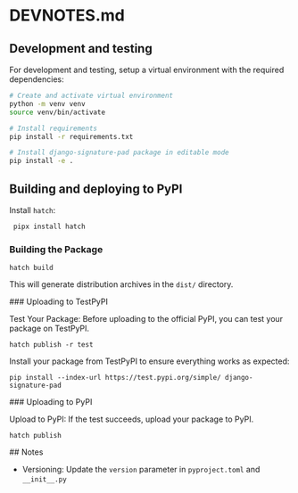 # DEVNOTES.md

## Development and testing

For development and testing, setup a virtual environment with the required dependencies:

```bash
# Create and activate virtual environment
python -m venv venv
source venv/bin/activate

# Install requirements
pip install -r requirements.txt

# Install django-signature-pad package in editable mode
pip install -e .
```

## Building and deploying to PyPI

Install `hatch`:

```bash
 pipx install hatch
```

### Building the Package

`hatch build`

This will generate distribution archives in the `dist/` directory.

### Uploading to TestPyPI

Test Your Package: Before uploading to the official PyPI, you can test your package on TestPyPI.

`hatch publish -r test`

Install your package from TestPyPI to ensure everything works as expected:

`pip install --index-url https://test.pypi.org/simple/ django-signature-pad`

### Uploading to PyPI

Upload to PyPI: If the test succeeds, upload your package to PyPI.

`hatch publish`

## Notes

- Versioning: Update the `version` parameter in `pyproject.toml` and `__init__.py`
